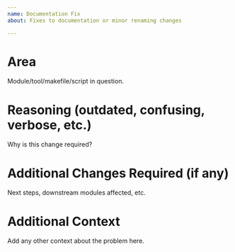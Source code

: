 ```yaml
---
name: Documentation Fix
about: Fixes to documentation or minor renaming changes

---
```


# Area
Module/tool/makefile/script in question.

# Reasoning (outdated, confusing, verbose, etc.)
Why is this change required?

# Additional Changes Required (if any)
Next steps, downstream modules affected, etc.

# Additional Context
Add any other context about the problem here.
